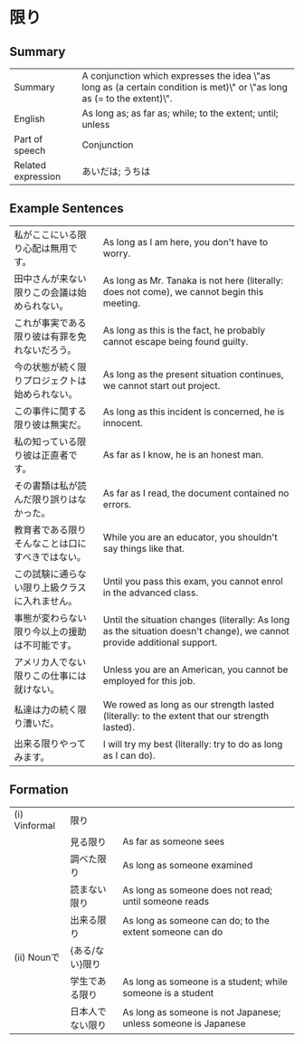 # 限り

## Summary

<table><tr>   <td>Summary</td>   <td>A conjunction which expresses the idea \"as long as (a certain condition is met)\" or \"as long as (= to the extent)\".</td></tr><tr>   <td>English</td>   <td>As long as; as far as; while; to the extent; until; unless</td></tr><tr>   <td>Part of speech</td>   <td>Conjunction</td></tr><tr>   <td>Related expression</td>   <td>あいだは; うちは</td></tr></table>

## Example Sentences

<table><tr>   <td>私がここにいる限り心配は無用です。</td>   <td>As long as I am here, you don't have to worry.</td></tr><tr>   <td>田中さんが来ない限りこの会議は始められない。</td>   <td>As long as Mr. Tanaka is not here (literally: does not come), we cannot begin this meeting.</td></tr><tr>   <td>これが事実である限り彼は有罪を免れないだろう。</td>   <td>As long as this is the fact, he probably cannot escape being found guilty.</td></tr><tr>   <td>今の状態が続く限りプロジェクトは始められない。</td>   <td>As long as the present situation continues, we cannot start out project.</td></tr><tr>   <td>この事件に関する限り彼は無実だ。</td>   <td>As long as this incident is concerned, he is innocent.</td></tr><tr>   <td>私の知っている限り彼は正直者です。</td>   <td>As far as I know, he is an honest man.</td></tr><tr>   <td>その書類は私が読んだ限り誤りはなかった。</td>   <td>As far as I read, the document contained no errors.</td></tr><tr>   <td>教育者である限りそんなことは口にすべきではない。</td>   <td>While you are an educator, you shouldn't say things like that.</td></tr><tr>   <td>この試験に通らない限り上級クラスに入れません。</td>   <td>Until you pass this exam, you cannot enrol in the advanced class.</td></tr><tr>   <td>事態が変わらない限り今以上の援助は不可能です。</td>   <td>Until the situation changes (literally: As long as the situation doesn't change), we cannot provide additional support.</td></tr><tr>   <td>アメリカ人でない限りこの仕事には就けない。</td>   <td>Unless you are an American, you cannot be employed for this job.</td></tr><tr>   <td>私達は力の続く限り漕いだ。</td>   <td>We rowed as long as our strength lasted (literally: to the extent that our strength lasted).</td></tr><tr>   <td>出来る限りやってみます。</td>   <td>I will try my best (literally: try to do as long as I can do).</td></tr></table>

## Formation

<table class="table"> <tbody><tr class="tr head"> <td class="td"><span class="numbers">(i)</span> <span> <span class="bold">Vinformal</span></span></td> <td class="td"><span class="concept">限り</span> </td> <td class="td"><span>&nbsp;</span></td> </tr> <tr class="tr"> <td class="td"><span>&nbsp;</span></td> <td class="td"><span>見る<span class="concept">限り</span></span> </td> <td class="td"><span>As    far as someone sees</span></td> </tr> <tr class="tr"> <td class="td"><span>&nbsp;</span></td> <td class="td"><span>調べた<span class="concept">限り</span></span> </td> <td class="td"><span>As    long as someone examined</span></td> </tr> <tr class="tr"> <td class="td"><span>&nbsp;</span></td> <td class="td"><span>読まない<span class="concept">限り</span></span> </td> <td class="td"><span>As    long as someone does not read; until someone reads</span></td> </tr> <tr class="tr"> <td class="td"><span>&nbsp;</span></td> <td class="td"><span>出来る<span class="concept">限り</span></span> </td> <td class="td"><span>As    long as someone can do; to the extent someone can do</span></td> </tr> <tr class="tr head"> <td class="td"><span class="numbers">(ii)</span> <span> <span class="bold">Nounで</span></span></td> <td class="td"><span>{<span class="concept">ある</span>/<span class="concept">ない</span>}<span class="concept">限り</span></span></td> <td class="td"><span>&nbsp;</span></td> </tr> <tr class="tr"> <td class="td"><span>&nbsp;</span></td> <td class="td"><span>学生で<span class="concept">ある限り</span></span> </td> <td class="td"><span>As    long as someone is a student; while someone is a student</span></td> </tr> <tr class="tr"> <td class="td"><span>&nbsp;</span></td> <td class="td"><span>日本人で<span class="concept">ない限り</span></span> </td> <td class="td"><span>As    long as someone is not Japanese; unless someone is Japanese</span></td> </tr> </tbody></table>

